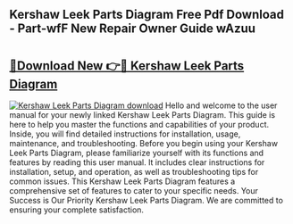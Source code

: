 ## Kershaw Leek Parts Diagram Free Pdf Download - Part-wfF New Repair Owner Guide wAzuu

# <h2><a href="http://dflpmpz.blite.top/?on=Kershaw+Leek+Parts+Diagram">🔗Download New 👉🔴 Kershaw Leek Parts Diagram</a></h2>

[![Kershaw Leek Parts Diagram download](https://i.imgur.com/lujVjoI.png)](http://dflpmpz.blite.top/?on=Kershaw+Leek+Parts+Diagram)
Hello and welcome to the user manual for your newly linked Kershaw Leek Parts Diagram. This guide is here to help you master the functions and capabilities of your product. Inside, you will find detailed instructions for installation, usage, maintenance, and troubleshooting. Before you begin using your Kershaw Leek Parts Diagram, please familiarize yourself with its functions and features by reading this user manual. It includes clear instructions for installation, setup, and operation, as well as troubleshooting tips for common issues. This Kershaw Leek Parts Diagram features a comprehensive set of features to cater to your specific needs. Your Success is Our Priority Kershaw Leek Parts Diagram. We are committed to ensuring your complete satisfaction.
